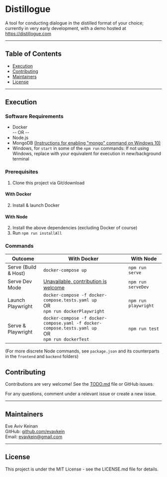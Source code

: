 # Distillogue

A tool for conducting dialogue in the distilled format of your choice; currently in very early development, with a demo hosted at https://distillogue.com

---

## Table of Contents

- [Execution](#execution)
- [Contributing](#contributing)
- [Maintainers](#maintainers)
- [License](#license)

---

## Execution

### Software Requirements

- Docker  
  -- OR --
- Node.js
- MongoDB [(Instructions for enabling "mongo" command on Windows 10)](https://stackoverflow.com/a/41507803)
- Windows, for `start` in some of the `npm run` commands: If not using Windows, replace with your equivalent for execution in new/background terminal

### Prerequisites

1. Clone this project via Git/download

#### With Docker

2. Install & launch Docker

#### With Node

2. Install the above dependencies (excluding Docker of course)
3. Run `npm run installAll`

### Commands

| Outcome              | With Docker                                                                                               | With Node            |
| -------------------- | --------------------------------------------------------------------------------------------------------- | -------------------- |
| Serve (Build & Host) | `docker-compose up`                                                                                       | `npm run serve`      |
| Serve Dev Mode       | [Unavailable, contribution is welcome](https://github.com/EvAvKein/Distillogue/issues/1)                  | `npm run serveDev`   |
| Launch Playwright    | `docker-compose -f docker-compose.tests.yaml up` <br> OR <br> `npm run dockerPlaywright`                  | `npm run playwright` |
| Serve & Playwright   | `docker-compose -f docker-compose.yaml -f docker-compose.tests.yaml up` <br> OR <br> `npm run dockerTest` | `npm run test`       |

(For more discrete Node commands, see `package.json` and its counterparts in the `frontend` and `backend` folders)

## Contributing

Contributions are very welcome! See the [TODO.md](todo.md) file or GitHub issues.

For any questions, comment under a relevant issue or create a new issue.

---

## Maintainers

Eve Aviv Keinan  
GitHub: [github.com/evavkein](https://github.com/EvAvKein)  
Email: evavkein@gmail.com

---

## License

This project is under the MIT License - see the LICENSE.md file for details.
